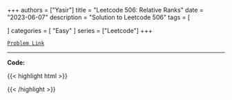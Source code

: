 
+++
authors = ["Yasir"]
title = "Leetcode 506: Relative Ranks"
date = "2023-06-07"
description = "Solution to Leetcode 506"
tags = [
    
]
categories = [
    "Easy"
]
series = ["Leetcode"]
+++



[`Problem Link`](https://leetcode.com/problems/relative-ranks/description/)

---

**Code:**

{{< highlight html >}}

{{< /highlight >}}


